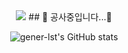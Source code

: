<div align=center>
<img src="https://capsule-render.vercel.app/api?type=waving&color=auto&height=200&section=header&text=MinCheolKim&fontSize=90" />
## 🚧 공사중입니다...🚧

![gener-lst's GitHub stats](https://github-readme-stats.vercel.app/api?username=gener-lst&include_allcommits=true&show_icons=true&theme=prussian)

<!--
**gener-lst/gener-lst** is a ✨ _special_ ✨ repository because its `README.md` (this file) appears on your GitHub profile.

Here are some ideas to get you started:

- 🔭 I’m currently working on ...
- 🌱 I’m currently learning ...
- 👯 I’m looking to collaborate on ...
- 🤔 I’m looking for help with ...
- 💬 Ask me about ...
- 📫 How to reach me: ...
- 😄 Pronouns: ...
- ⚡ Fun fact: ...
-->
